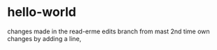 # hello-world
changes made in the read-erme edits branch from mast
2nd time own changes by adding a line,
